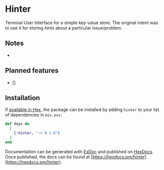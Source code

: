 # Hinter

Terminal User Interface for a simple key-value store. The original intent was to use it for storing _hints_ about a particular issue/problem.

## Notes
- 

## Planned features
- []


## Installation

If [available in Hex](https://hex.pm/docs/publish), the package can be installed
by adding `hinter` to your list of dependencies in `mix.exs`:

```elixir
def deps do
  [
    {:hinter, "~> 0.1.0"}
  ]
end
```

Documentation can be generated with [ExDoc](https://github.com/elixir-lang/ex_doc)
and published on [HexDocs](https://hexdocs.pm). Once published, the docs can
be found at [https://hexdocs.pm/hinter](https://hexdocs.pm/hinter).


